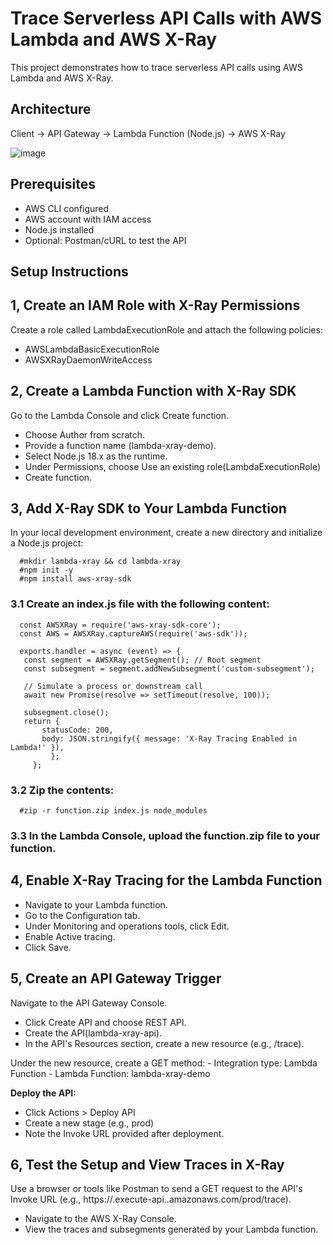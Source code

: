 # Trace Serverless API Calls with AWS Lambda and AWS X-Ray

This project demonstrates how to trace serverless API calls using AWS Lambda and AWS X-Ray.

## Architecture

Client → API Gateway → Lambda Function (Node.js) → AWS X-Ray

![image](https://github.com/user-attachments/assets/cdf3cf67-7972-4379-899e-84515dc35186)



## Prerequisites

- AWS CLI configured
- AWS account with IAM access
- Node.js installed
- Optional: Postman/cURL to test the API

## Setup Instructions

## 1, Create an IAM Role with X-Ray Permissions

Create a role called LambdaExecutionRole and attach the following policies:

- AWSLambdaBasicExecutionRole
- AWSXRayDaemonWriteAccess

## 2, Create a Lambda Function with X-Ray SDK

Go to the Lambda Console and click Create function.

- Choose Author from scratch.
- Provide a function name (lambda-xray-demo).
- Select Node.js 18.x as the runtime.
- Under Permissions, choose Use an existing role(LambdaExecutionRole)
- Create function.

## 3, Add X-Ray SDK to Your Lambda Function

In your local development environment, create a new directory and initialize a Node.js project:

      #mkdir lambda-xray && cd lambda-xray
      #npm init -y
      #npm install aws-xray-sdk

### 3.1 Create an index.js file with the following content:


      const AWSXRay = require('aws-xray-sdk-core');
      const AWS = AWSXRay.captureAWS(require('aws-sdk'));

      exports.handler = async (event) => {
       const segment = AWSXRay.getSegment(); // Root segment
       const subsegment = segment.addNewSubsegment('custom-subsegment');

       // Simulate a process or downstream call
       await new Promise(resolve => setTimeout(resolve, 100));

       subsegment.close();
       return {
           statusCode: 200,
           body: JSON.stringify({ message: 'X-Ray Tracing Enabled in Lambda!' }),
             };
         };

### 3.2 Zip the contents:

      #zip -r function.zip index.js node_modules

### 3.3 In the Lambda Console, upload the function.zip file to your function.

## 4, Enable X-Ray Tracing for the Lambda Function

- Navigate to your Lambda function.
- Go to the Configuration tab.
- Under Monitoring and operations tools, click Edit.
- Enable Active tracing.
- Click Save.

## 5, Create an API Gateway Trigger

Navigate to the API Gateway Console.
- Click Create API and choose REST API.
- Create the API(lambda-xray-api).
- In the API's Resources section, create a new resource (e.g., /trace).

Under the new resource, create a GET method:
	- Integration type: Lambda Function
	- Lambda Function: lambda-xray-demo

**Deploy the API:**
- Click Actions > Deploy API
- Create a new stage (e.g., prod)
- Note the Invoke URL provided after deployment.

## 6, Test the Setup and View Traces in X-Ray

Use a browser or tools like Postman to send a GET request to the API's Invoke URL (e.g., https://<api-id>.execute-api.<region>.amazonaws.com/prod/trace).

- Navigate to the AWS X-Ray Console.
- View the traces and subsegments generated by your Lambda function.
